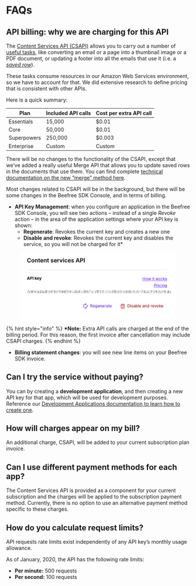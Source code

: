# FAQs

## API billing: why we are charging for this API <a href="#api-billing-why-we-are-charging-for-this-api" id="api-billing-why-we-are-charging-for-this-api"></a>

The [Content Services API (CSAPI)](./) allows you to carry out a number of [useful tasks](content-services-api-reference.md), like converting an email or a page into a thumbnail image or a PDF document, or updating a footer into all the emails that use it (i.e. a [_saved row_](../../rows/reusable-content/create/save/implement-self-hosted-saved-rows/)).

These tasks consume resources in our Amazon Web Services environment, so we have to account for that. We did extensive research to define pricing that is consistent with other APIs.

Here is a quick summary:

| Plan        | Included API calls | Cost per extra API call |
| ----------- | ------------------ | ----------------------- |
| Essentials  | 15,000             | $0.01                   |
| Core        | 50,000             | $0.01                   |
| Superpowers | 250,000            | $0.003                  |
| Enterprise  | Custom             | Custom                  |

There will be no changes to the functionality of the CSAPI, except that we’ve added a really useful Merge API that allows you to update saved rows in the documents that use them. You can find complete [technical documentation on the new “merge” method here](content-services-api-reference.md).

Most changes related to CSAPI will be in the background, but there will be some changes in the Beefree SDK Console, and in terms of billing.

* **API Key Management**: when you configure an application in the Beefree SDK Console, you will see two actions – instead of a single _Revoke_ action – in the area of the application settings where your API key is shown:
  * **Regenerate**: Revokes the current key and creates a new one
  * **Disable and revoke**: Revokes the current key and disables the service, so you will not be charged for it\*

<figure><img src="../../.gitbook/assets/CleanShot 2025-03-13 at 15.00.11.png" alt=""><figcaption></figcaption></figure>

{% hint style="info" %}
**\*Note:** Extra API calls are charged at the end of the billing period. For this reason, the first invoice after cancellation may include CSAPI charges.
{% endhint %}

* **Billing statement changes**: you will see new line items on your Beefree SDK invoice.

## Can I try the service without paying? <a href="#can-i-try-the-service-without-paying" id="can-i-try-the-service-without-paying"></a>

You can by creating a **development application**, and then creating a new API key for that app, which will be used for development purposes. Reference our [Development Applications documentation to learn how to create one](../../getting-started/readme/development-applications.md).

## How will charges appear on my bill? <a href="#how-will-charges-appear-on-my-bill" id="how-will-charges-appear-on-my-bill"></a>

An additional charge, CSAPI, will be added to your current subscription plan invoice.

## Can I use different payment methods for each app? <a href="#can-i-use-different-payment-methods-for-each-app" id="can-i-use-different-payment-methods-for-each-app"></a>

The Content Services API is provided as a component for your current subscription and the charges will be applied to the subscription payment method. Currently, there is no option to use an alternative payment method specific to these charges.

## How do you calculate request limits? <a href="#how-do-you-calculate-request-limits" id="how-do-you-calculate-request-limits"></a>

API requests rate limits exist independently of any API key’s monthly usage allowance.

As of January, 2020, the API has the following rate limits:

* **Per minute:** 500 requests
* **Per second:**  100 requests
